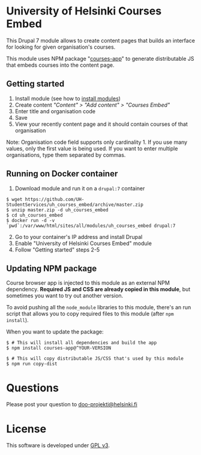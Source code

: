 # University of Helsinki Courses Embed
This Drupal 7 module allows to create content pages that builds an interface
for looking for given organisation's courses.

This module uses NPM package "[courses-app](https://www.npmjs.com/package/courses-app)" to generate distributable JS that embeds courses into the content page.

## Getting started
1. Install module (see how to [install modules](https://www.drupal.org/docs/7/extend/installing-modules))
2. Create content *"Content" > "Add content" > "Courses Embed"*
3. Enter title and organisation code
4. Save
5. View your recently content page and it should contain courses of that organisation

Note: Organisation code field supports only cardinality 1. If you use many values, only the first value
is being used. If you want to enter multiple organisations, type them separated by commas.

## Running on Docker container
1. Download module and run it on a `drupal:7` container
```
$ wget https://github.com/UH-StudentServices/uh_courses_embed/archive/master.zip
$ unzip master.zip -d uh_courses_embed
$ cd uh_courses_embed
$ docker run -d -v `pwd`:/var/www/html/sites/all/modules/uh_courses_embed drupal:7
```
2. Go to your container's IP address and install Drupal
3. Enable "University of Helsinki Courses Embed" module
4. Follow "Getting started" steps 2-5

## Updating NPM package
Course browser app is injected to this module as an external NPM dependency.
**Required JS and CSS are already copied in this module**, but sometimes you want to try out
another version.

To avoid pushing all the `node_module` libraries to this module, there's an run
script that allows you to copy required files to this module (after `npm install`).

When you want to update the package:
```
$ # This will install all dependencies and build the app
$ npm install courses-app@^YOUR-VERSION
```
```
$ # This will copy distributable JS/CSS that's used by this module 
$ npm run copy-dist
``` 

# Questions

Please post your question to doo-projekti@helsinki.fi

# License
This software is developed under [GPL v3](LICENSE.txt).
